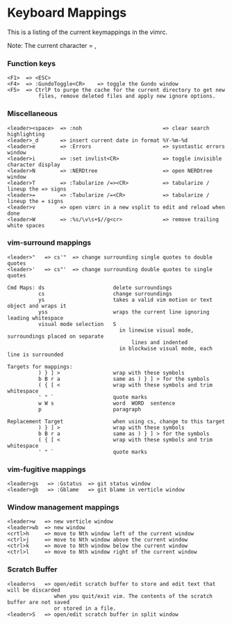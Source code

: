 Keyboard Mappings
=================

This is a listing of the current keymappings in the vimrc.


Note: The current <leader> character = ,


### Function keys
    <F1>  => <ESC>
    <F4>  => :GundoToggle<CR>    => toggle the Gundo window
    <F5>  => CtrlP to purge the cache for the current directory to get new
              files, remove deleted files and apply new ignore options.

### Miscellaneous
    <leader><space>  => :noh                          => clear search highlighting
    <leader>_d       => insert current date in format %Y-%m-%d
    <leader>e        => :Errors                       => sysntastic errors window
    <leader>i        => :set invlist<CR>              => toggle invisible character display
    <leader>N        => :NERDtree                     => open NERDtree window
    <leader>T        => :Tabularize /=><CR>           => tabularize / lineup the => signs
    <leader>=        => :Tabularize /=<CR>            => tabularize / lineup the = signs
    <leader>v        => open vimrc in a new vsplit to edit and reload when done
    <leader>W        => :%s/\v\s+$//g<cr>             => remove trailing white spaces


### vim-surround mappings
    <leader>"   => cs'"  => change surrounding single quotes to double quotes
    <leader>'   => cs"'  => change surrounding double quotes to single quotes

    Cmd Maps: ds                      delete surroundings
              cs                      change surroundings
              ys                      takes a valid vim motion or text object and wraps it
              yss                     wraps the current line ignoring leading whitespace
              visual mode selection   S
                                        in linewise visual mode, surroundings placed on separate
                                            lines and indented
                                        in blockwise visual mode, each line is surrounded

    Targets for mappings:
              ) } ] >                 wrap with these symbols
              b B r a                 same as ) } ] > for the symbols
              ( { [ <                 wrap with these symbols and trim whitespace
              ' " `                   quote marks
              w W s                   word  WORD  sentence
              p                       paragraph

    Replacement Target                when using cs, change to this target
              ) } ] >                 wrap with these symbols
              b B r a                 same as ) } ] > for the symbols
              ( { [ <                 wrap with these symbols and trim whitespace
              ' " `                   quote marks


### vim-fugitive mappings
    <leader>gs   => :Gstatus  => git status window
    <leader>gb   => :Gblame   => git blame in verticle window


### Window management mappings
    <leader>w   => new verticle window
    <leader>wb  => new window
    <crtl>h     => move to Nth window left of the current window
    <ctrl>j     => move to Nth window above the current window
    <ctrl>k     => move to Nth window below the current window
    <ctrl>l     => move to Nth window right of the current window


### Scratch Buffer
    <leader>s   => open/edit scratch buffer to store and edit text that will be discarded
                   when you quit/exit vim. The contents of the scratch buffer are not saved
                   or stored in a file.
    <leader>S   => open/edit scratch buffer in split window


